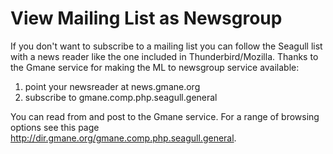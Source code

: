 <!-- Name: Community/ViewListAsNewsgroup -->
<!-- Version: 3 -->
<!-- Last-Modified: 2005/11/15 14:50:03 -->
<!-- Author: aj -->

# View Mailing List as Newsgroup

If you don't want to subscribe to a mailing list you can follow the Seagull list with a news reader like the one included in Thunderbird/Mozilla.  Thanks to the Gmane service for making the ML to newsgroup service available:

  1. point your newsreader at news.gmane.org
  2. subscribe to gmane.comp.php.seagull.general

You can read from and post to the Gmane service.  For a range of browsing options see this page http://dir.gmane.org/gmane.comp.php.seagull.general.
